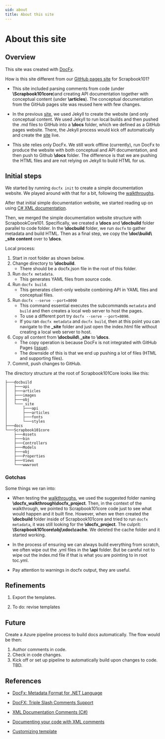 ```yaml
---
uid: about
title: About this site
---
```

# About this site

## Overview

This site was created with [DocFx][docfx].

How is this site different from our [GitHub pages site][site1] for Scrapbook101? 

* This site included parsing comments from code (under **\Scrapbook101core**)and creating API documentation  together with conceptual content (under **\articles**). The conceptual documentation from the GitHub pages site was reused here with few changes. 

* In the previous [site][site1], we used Jekyll to create the website (and only conceptual content. We used Jekyll to run local builds and then pushed the .md files to GitHub into a **\docs** folder, which we defined as a GitHub pages website. There, the Jekyll process would kick off automatically and create the [site][site1] live.

* This site relies only DocFx. We still work offline (currently), run DocFx to produce the website with both conceptual and API documentation, and then push to Github **\docs** folder. The difference is that we are pushing the HTML files and are not relying on Jekyll to build HTML for us.

## Initial steps

We started by running `docfx init` to create a simple documentation website. We played around with that for a bit, following the [walkthroughs][walk].

After that initial simple documentation website, we started reading up on using [C# XML documentation][ref3]. 

Then, we merged the simple documentation website structure with ScrapbookCore101. Specifically, we created a **\docs** and **\docbuild** folder parallel to code folder. In the **\docbuild** folder, we run `docfx` to gather metadata and build HTML. Then as a final step, we copy the **\doc\build\ _site content** over to **\docs**.

Local process:

1. Start in root folder as shown below.
1. Change directory to **\docbuild**.
    * There should be a docfx.json file in the root of this folder.
1. Run `docfx metadata`.
    * This generates YAML files from source code.
1. Run `docfx build`.
    * This generates client-only website combining API in YAML files and conceptual files.
1. Run `docfx --serve --port=8090`
    * This command essential executes the subcommands `metadata` and `build` and then creates a local web server to host the pages.
    * To use a different port try `docfx --serve --port=8090`.
    * If you ran `docfx metadata` and `docfx build`, then at this point you can navigate to the **_site** folder and just   open the index.html file without creating a local web server to host.
1. Copy all content from **\docbuild\ _site** to **\docs**.
    * The copy operation is because DocFx is not integrated with GitHub Pages ([issue][issue3284]).
    * The downside of this is that we end up pushing a lot of files (HTML and supporting files).
1. Commit, push changes to GitHub.


The directory structure at the root of Scrapbook101Core looks like this:

```
├───docbuild
│   ├───api
│   ├───articles
│   ├───images
│   ├───obj
│   └───_site
│       ├───api
│       ├───articles
│       ├───fonts
│       └───styles
├───docs
└───Scrapbook101core
    ├───Assets
    ├───bin
    ├───Controllers
    ├───Models
    ├───obj
    ├───Properties
    ├───Views
    └───wwwroot
```

### Gotchas

Some things we ran into:

* When testing the [walkthroughs][walk], we used the suggested folder naming **\docfx_walkthrough\docfx_project**. Then, in the context of the walkthrough,
we pointed to Scrapbook101core code just to see what would happen and it built fine. However, when we then created the **\docbuild** folder inside of Scrapbook101core and tried to run `docfx metadata`, it was still looking for the **\docfx_project**. The culprit: **\Scrapbook101core\obj\xdoc\cache**. We deleted the cache folder and it started working.

* In the process of ensuring we can always build everything from scratch, we often wipe out the .yml files in the **\api** folder. But be careful not to wipe out the index.md file if that is what you are pointing to in root toc.yml.

* Pay attention to warnings in docfx output, they are useful.

## Refinements

1. Export the templates.

2. To do: revise templates

## Future

Create a Azure pipeline process to build docs automatically. The flow would be then:

1. Author comments in code.
2. Check in code changes.
3. Kick off or set up pipeline to automatically build upon changes to code. TBD.


## References

* [DocFx: Metadata Format for .NET Language][ref2]

* [DocFX: Triple Slash Comments Support][ref3]

* [XML Documentation Comments (C#)][ref4]

* [Documenting your code with XML comments][ref1]

* [Customizing template](https://stackoverflow.com/questions/56458435/docfx-how-to-suppress-certain-info-about-type-inheritance-constructors-assem)



[docfx]: https://dotnet.github.io/docfx/
[walk]: https://dotnet.github.io/docfx/tutorial/walkthrough/walkthrough_overview.html
[ref1]: https://docs.microsoft.com/dotnet/csharp/codedoc
[ref2]: https://dotnet.github.io/docfx/spec/metadata_dotnet_spec.html
[ref3]: https://dotnet.github.io/docfx/spec/triple_slash_comments_spec.html
[ref4]: https://docs.microsoft.com/dotnet/csharp/programming-guide/xmldoc/
[site1]: https://travelmarx.github.io/scrapbook101/
[issue3284]: https://github.com/dotnet/docfx/issues/3284